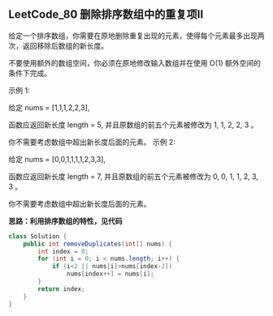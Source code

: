 ## LeetCode_80 删除排序数组中的重复项II

给定一个排序数组，你需要在原地删除重复出现的元素，使得每个元素最多出现两次，返回移除后数组的新长度。

不要使用额外的数组空间，你必须在原地修改输入数组并在使用 O(1) 额外空间的条件下完成。

示例 1:

给定 nums = [1,1,1,2,2,3],

函数应返回新长度 length = 5, 并且原数组的前五个元素被修改为 1, 1, 2, 2, 3 。

你不需要考虑数组中超出新长度后面的元素。
示例 2:

给定 nums = [0,0,1,1,1,1,2,3,3],

函数应返回新长度 length = 7, 并且原数组的前五个元素被修改为 0, 0, 1, 1, 2, 3, 3 。

你不需要考虑数组中超出新长度后面的元素。

**思路：利用排序数组的特性，见代码**

```java
class Solution {
    public int removeDuplicates(int[] nums) {
        int index = 0;
        for (int i = 0; i < nums.length; i++) {
            if (i<2 || nums[i]>nums[index-2])
                nums[index++] = nums[i];
        }
        return index;
    }
}
```

